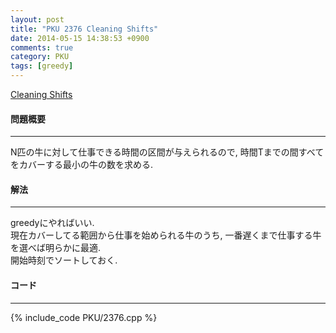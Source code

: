 ```yaml
---
layout: post
title: "PKU 2376 Cleaning Shifts"
date: 2014-05-15 14:38:53 +0900
comments: true
category: PKU
tags: [greedy]
---
```


[Cleaning Shifts](http://poj.org/problem?id=2376)

#### 問題概要

****

N匹の牛に対して仕事できる時間の区間が与えられるので, 時間Tまでの間すべてをカバーする最小の牛の数を求める.

#### 解法

****

greedyにやればいい.  
現在カバーしてる範囲から仕事を始められる牛のうち, 一番遅くまで仕事する牛を選べば明らかに最適.  
開始時刻でソートしておく.

#### コード

****

{% include_code PKU/2376.cpp %}
